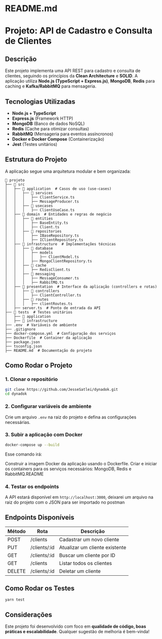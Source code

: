 # README.md

# Projeto: API de Cadastro e Consulta de Clientes

## Descrição
Este projeto implementa uma API REST para cadastro e consulta de clientes, seguindo os princípios da **Clean Architecture** e **SOLID**. A aplicação utiliza **Node.js (TypeScript + Express.js)**, **MongoDB**, **Redis** para caching e **Kafka/RabbitMQ** para mensageria.

## Tecnologias Utilizadas
- **Node.js + TypeScript**
- **Express.js** (Framework HTTP)
- **MongoDB** (Banco de dados NoSQL)
- **Redis** (Cache para otimizar consultas)
- **RabbitMQ** (Mensageria para eventos assíncronos)
- **Docker e Docker Compose** (Containerização)
- **Jest** (Testes unitários)

## Estrutura do Projeto
A aplicação segue uma arquitetura modular e bem organizada:
```
📂 projeto
├── 📂 src
│   ├── 📂 application  # Casos de uso (use-cases)
│   │   ├── 📂 services
│   │   │   ├── ClientService.ts
│   │   │   ├── MessageProducer.ts
│   │   ├── 📂 usecases
│   │   │   ├── ClientUseCase.ts
│   ├── 📂 domain  # Entidades e regras de negócio
│   │   ├── 📂 entities
│   │   │   ├── BaseEntity.ts
│   │   │   ├── Client.ts
│   │   ├── 📂 repositories
│   │   │   ├── IBaseRepository.ts
│   │   │   ├── IClientRepository.ts
│   ├── 📂 infrastructure  # Implementações técnicas
│   │   ├── 📂 database
│   │   │   ├── models
│   │   │   │   ├── ClientModel.ts
│   │   │   ├── MongoClientRepository.ts
│   │   ├── 📂 cache
│   │   │   ├── RedisClient.ts
│   │   ├── 📂 messaging
│   │   │   ├── MessageConsumer.ts
│   │   │   ├── RabbitMQ.ts
│   ├── 📂 presentation  # Interface da aplicação (controllers e rotas)
│   │   ├── 📂 controllers
│   │   │   ├── ClientController.ts
│   │   ├── 📂 routes
│   │   │   ├── clientRoutes.ts
│   ├── server.ts  # Ponto de entrada da API
├── 📂 tests  # Testes unitários
│   ├── 📂 application
│   ├── 📂 infrastructure
├── .env  # Variáveis de ambiente
├── .gitignore
├── docker-compose.yml  # Configuração dos serviços
├── Dockerfile  # Container da aplicação
├── package.json
├── tsconfig.json
├── README.md  # Documentação do projeto
```

## Como Rodar o Projeto
### 1. Clonar o repositório
```bash
git clone https://github.com/JesseSatlei/dynadok.git
cd dynadok
```

### 2. Configurar variáveis de ambiente
Crie um arquivo `.env` na raiz do projeto e defina as configurações necessárias.

### 3. Subir a aplicação com Docker
```bash
docker-compose up --build
```
Esse comando irá:

Construir a imagem Docker da aplicação usando o Dockerfile.
Criar e iniciar os containers para os serviços necessários: MongoDB, Redis e RabbitMQ.README

### 4. Testar os endpoints
A API estará disponível em `http://localhost:3000`, deixarei um arquivo na raiz do projeto com o JSON para ser importado no postman

## Endpoints Disponíveis
| Método  | Rota               | Descrição                        |
|---------|--------------------|----------------------------------|
| POST    | /clients           | Cadastrar um novo cliente       |
| PUT     | /clients/:id       | Atualizar um cliente existente  |
| GET     | /clients/:id       | Buscar um cliente por ID        |
| GET     | /clients           | Listar todos os clientes        |
| DELETE  | /clients/:id       | Deletar um cliente              |

## Como Rodar os Testes
```bash
yarn test
```

## Considerações
Este projeto foi desenvolvido com foco em **qualidade de código, boas práticas e escalabilidade**. Qualquer sugestão de melhoria é bem-vinda!
